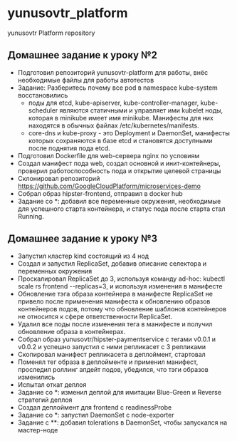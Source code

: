 # yunusovtr_platform
yunusovtr Platform repository

## Домашнее задание к уроку №2

- Подготовил репозиторий yunusovtr-platform для работы, внёс необходимые файлы для работы автотестов
- Задание: Разберитесь почему все pod в namespace kube-system восстановились
  - поды для etcd, kube-apiserver, kube-controller-manager, kube-scheduler являются статичными и управляет ими kubelet ноды, которая в minikube имеет имя minikube. Манифесты для них находятся в обычных файлах /etc/kubernetes/manifests.
  - core-dns и kube-proxy - это Deployment и DaemonSet, манифесты которых сохраняются в базе etcd и становятся доступными после поднятия пода etcd.
- Подготовил Dockerfile для web-сервера nginx по условиям
- Создал манифест пода web, создал основной и инит-контейнеры, проверил работоспособность пода и открытие целевой страницы
- Склонировал репозиторий https://github.com/GoogleCloudPlatform/microservices-demo
- Собрал образ hipster-frontend, отправил в docker hub
- Задание со *: добавил все переменные окружения, необходимые для успешного старта контейнера, и статус пода после старта стал Running.

## Домашнее задание к уроку №3

- Запустил кластер kind состоящий из 4 нод
- Создал и запустил ReplicaSet, добавив описание селектора и переменных окружения
- Проскалировал ReplicaSet до 3, используя команду ad-hoc: kubectl scale rs frontend --replicas=3, и используя изменения в манифесте
- Обновление тэга образа контейнера в манифесте ReplicaSet не привело после применения манифеста к обновлению образов контейнеров подов, потому что обновление шаблонов контейнеров не относится к сфере ответственности ReplicaSet.
- Удалил все поды после изменения тега в манифесте и получил обновление образа в контейнерах.
- Собрал образ yunusovtr/hipster-paymentservice с тегами v0.0.1 и v0.0.2 и успешно запустил с ними репликасет с 3 репликами
- Скопировал манифест репликасета в деплоймент, стартовал
- Поменял тег образа в деплойменте и применил манифест, проследил роллинг апдейт подов, убедился, что тэги образов изменились
- Испытал откат деплоя
- Задание со *: изменил деплой для имитации Blue-Green и Reverse стратегий деплоя
- Создал деплоймент для frontend с readinessProbe
- Задание со *: запустил DaemonSet с node-exporter
- Задание с **: добавил tolerations в DaemonSet, чтобы запускался на мастер-ноде


